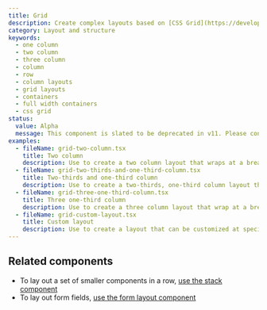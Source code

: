```yaml
---
title: Grid
description: Create complex layouts based on [CSS Grid](https://developer.mozilla.org/en-US/docs/Web/CSS/grid).
category: Layout and structure
keywords:
  - one column
  - two column
  - three column
  - column
  - row
  - column layouts
  - grid layouts
  - containers
  - full width containers
  - css grid
status:
  value: Alpha
  message: This component is slated to be deprecated in v11. Please consider using alternate layout primitive components such as Columns, Inline, or AlphaStack.
examples:
  - fileName: grid-two-column.tsx
    title: Two column
    description: Use to create a two column layout that wraps at a breakpoint and aligns to a twelve column grid.
  - fileName: grid-two-thirds-and-one-third-column.tsx
    title: Two-thirds and one-third column
    description: Use to create a two-thirds, one-third column layout that wraps at a breakpoint and aligns to a twelve column grid.
  - fileName: grid-three-one-third-column.tsx
    title: Three one-third column
    description: Use to create a three column layout that wrap at a breakpoint and aligns to a twelve column grid.
  - fileName: grid-custom-layout.tsx
    title: Custom layout
    description: Use to create a layout that can be customized at specific breakpoints.
---
```


## Related components

- To lay out a set of smaller components in a row, [use the stack component](https://polaris.shopify.com/components/layout-and-structure/alpha-stack)
- To lay out form fields, [use the form layout component](https://polaris.shopify.com/components/form-layout)
